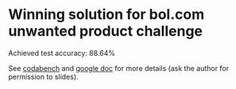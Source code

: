 # Winning solution for bol.com unwanted product challenge

Achieved test accuracy: 88.64%

See [codabench](https://www.codabench.org/competitions/287/#/pages-tab) and [google doc](https://docs.google.com/presentation/d/1AZSWQuVk2Oy3eCzMrqi_tqoqKo9pN5HB8cWvD7NAbWI/edit#slide=id.p) for more details (ask the author for permission to slides).




